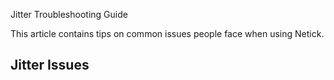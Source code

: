 Jitter Troubleshooting Guide

This article contains tips on common issues people face when using Netick.

## Jitter Issues




